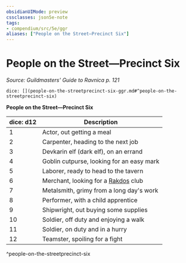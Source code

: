 ```yaml
---
obsidianUIMode: preview
cssclasses: json5e-note
tags:
- compendium/src/5e/ggr
aliases: ["People on the Street—Precinct Six"]
---
```

# People on the Street—Precinct Six
*Source: Guildmasters' Guide to Ravnica p. 121* 

`dice: [](people-on-the-streetprecinct-six-ggr.md#^people-on-the-streetprecinct-six)`

**People on the Street—Precinct Six**

| dice: d12 | Description |
|-----------|-------------|
| 1 | Actor, out getting a meal |
| 2 | Carpenter, heading to the next job |
| 3 | Devkarin elf (dark elf), on an errand |
| 4 | Goblin cutpurse, looking for an easy mark |
| 5 | Laborer, ready to head to the tavern |
| 6 | Merchant, looking for a [Rakdos](/compendium/bestiary/npc/rakdos-ggr.md) club |
| 7 | Metalsmith, grimy from a long day's work |
| 8 | Performer, with a child apprentice |
| 9 | Shipwright, out buying some supplies |
| 10 | Soldier, off duty and enjoying a walk |
| 11 | Soldier, on duty and in a hurry |
| 12 | Teamster, spoiling for a fight |
^people-on-the-streetprecinct-six